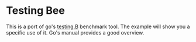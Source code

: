 # Testing Bee

This is a port of go's [testing.B][testbee] benchmark tool.  The
example will show you a specific use of it.  Go's manual provides a
good overview.

[testbee]: http://golang.org/pkg/testing/
